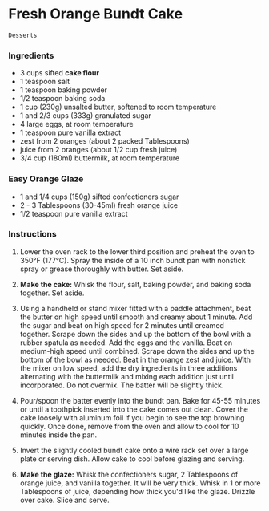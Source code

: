 # Fresh Orange Bundt Cake

`Desserts`

### Ingredients

- 3 cups sifted **cake flour**
- 1 teaspoon salt
- 1 teaspoon baking powder
- 1/2 teaspoon baking soda
- 1 cup (230g) unsalted butter, softened to room temperature
- 1 and 2/3 cups (333g) granulated sugar
- 4 large eggs, at room temperature
- 1 teaspoon pure vanilla extract
- zest from 2 oranges (about 2 packed Tablespoons)
- juice from 2 oranges (about 1/2 cup fresh juice)
- 3/4 cup (180ml) buttermilk, at room temperature

### **Easy Orange Glaze**

- 1 and 1/4 cups (150g) sifted confectioners sugar
- 2 - 3 Tablespoons (30-45ml) fresh orange juice
- 1/2 teaspoon pure vanilla extract

### **Instructions**

1. Lower the oven rack to the lower third position and preheat the oven to 350°F (177°C). Spray the inside of a 10 inch bundt pan with nonstick spray or grease thoroughly with butter. Set aside.

1. **Make the cake:** Whisk the flour, salt, baking powder, and baking soda together. Set aside.

1. Using a handheld or stand mixer fitted with a paddle attachment, beat the butter on high speed until smooth and creamy  about 1 minute. Add the sugar and beat on high speed for 2 minutes until creamed together. Scrape down the sides and up the bottom of the bowl with a rubber spatula as needed. Add the eggs and the vanilla. Beat on medium-high speed until combined. Scrape down the sides and up the bottom of the bowl as needed. Beat in the orange zest and juice. With the mixer on low speed, add the dry ingredients in three additions alternating with the buttermilk and mixing each addition just until incorporated. Do not overmix. The batter will be slightly thick.
2. Pour/spoon the batter evenly into the bundt pan. Bake for 45-55 minutes or until a toothpick inserted into the cake comes out clean. Cover the cake loosely with aluminum foil if you begin to see the top browning quickly. Once done, remove from the oven and allow to cool for 10 minutes inside the pan.
3. Invert the slightly cooled bundt cake onto a wire rack set over a large plate or serving dish. Allow cake to cool before glazing and serving.
4. **Make the glaze:** Whisk the confectioners sugar, 2 Tablespoons of orange juice, and vanilla together. It will be very thick. Whisk in 1 or more Tablespoons of juice, depending how thick you'd  like the glaze. Drizzle over cake. Slice and serve.
